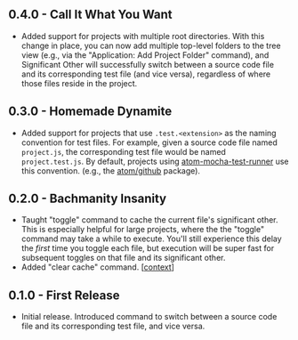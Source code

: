 ## 0.4.0 - Call It What You Want

* Added support for projects with multiple root directories. With this change in place, you can now add multiple top-level folders to the tree view (e.g., via the "Application: Add Project Folder" command), and Significant Other will successfully switch between a source code file and its corresponding test file (and vice versa), regardless of where those files reside in the project. 

## 0.3.0 - Homemade Dynamite

* Added support for projects that use `.test.<extension>` as the naming convention for test files. For example, given a source code file named `project.js`, the corresponding test file would be named `project.test.js`. By default, projects using [atom-mocha-test-runner](https://github.com/BinaryMuse/atom-mocha-test-runner) use this convention. (e.g., the [atom/github](https://github.com/atom/github/tree/v0.3.4) package).

## 0.2.0 - Bachmanity Insanity

* Taught "toggle" command to cache the current file's significant other. This is especially helpful for large projects, where the the "toggle" command may take a while to execute. You'll still experience this delay the *first* time you toggle each file, but execution will be super fast for subsequent toggles on that file and its significant other.
* Added "clear cache" command. [[context](https://github.com/jasonrudolph/significant-other/pull/6#discussion_r82456722)]

## 0.1.0 - First Release

* Initial release. Introduced command to switch between a source code file and its corresponding test file, and vice versa.
